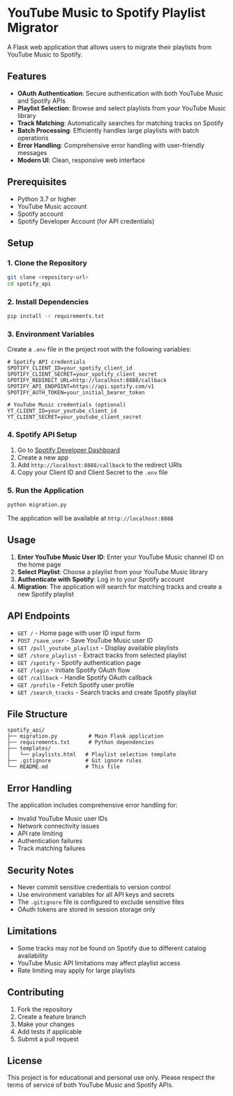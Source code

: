 # YouTube Music to Spotify Playlist Migrator

A Flask web application that allows users to migrate their playlists from YouTube Music to Spotify.

## Features

- **OAuth Authentication**: Secure authentication with both YouTube Music and Spotify APIs
- **Playlist Selection**: Browse and select playlists from your YouTube Music library
- **Track Matching**: Automatically searches for matching tracks on Spotify
- **Batch Processing**: Efficiently handles large playlists with batch operations
- **Error Handling**: Comprehensive error handling with user-friendly messages
- **Modern UI**: Clean, responsive web interface

## Prerequisites

- Python 3.7 or higher
- YouTube Music account
- Spotify account
- Spotify Developer Account (for API credentials)

## Setup

### 1. Clone the Repository

```bash
git clone <repository-url>
cd spotify_api
```

### 2. Install Dependencies

```bash
pip install -r requirements.txt
```

### 3. Environment Variables

Create a `.env` file in the project root with the following variables:

```env
# Spotify API credentials
SPOTIFY_CLIENT_ID=your_spotify_client_id
SPOTIFY_CLIENT_SECRET=your_spotify_client_secret
SPOTIFY_REDIRECT_URL=http://localhost:8888/callback
SPOTIFY_API_ENDPOINT=https://api.spotify.com/v1
SPOTIFY_AUTH_TOKEN=your_initial_bearer_token

# YouTube Music credentials (optional)
YT_CLIENT_ID=your_youtube_client_id
YT_CLIENT_SECRET=your_youtube_client_secret
```

### 4. Spotify API Setup

1. Go to [Spotify Developer Dashboard](https://developer.spotify.com/dashboard)
2. Create a new app
3. Add `http://localhost:8888/callback` to the redirect URIs
4. Copy your Client ID and Client Secret to the `.env` file

### 5. Run the Application

```bash
python migration.py
```

The application will be available at `http://localhost:8888`

## Usage

1. **Enter YouTube Music User ID**: Enter your YouTube Music channel ID on the home page
2. **Select Playlist**: Choose a playlist from your YouTube Music library
3. **Authenticate with Spotify**: Log in to your Spotify account
4. **Migration**: The application will search for matching tracks and create a new Spotify playlist

## API Endpoints

- `GET /` - Home page with user ID input form
- `POST /save_user` - Save YouTube Music user ID
- `GET /pull_youtube_playlist` - Display available playlists
- `GET /store_playlist` - Extract tracks from selected playlist
- `GET /spotify` - Spotify authentication page
- `GET /login` - Initiate Spotify OAuth flow
- `GET /callback` - Handle Spotify OAuth callback
- `GET /profile` - Fetch Spotify user profile
- `GET /search_tracks` - Search tracks and create Spotify playlist

## File Structure

```
spotify_api/
├── migration.py          # Main Flask application
├── requirements.txt      # Python dependencies
├── templates/
│   └── playlists.html   # Playlist selection template
├── .gitignore           # Git ignore rules
└── README.md            # This file
```

## Error Handling

The application includes comprehensive error handling for:
- Invalid YouTube Music user IDs
- Network connectivity issues
- API rate limiting
- Authentication failures
- Track matching failures

## Security Notes

- Never commit sensitive credentials to version control
- Use environment variables for all API keys and secrets
- The `.gitignore` file is configured to exclude sensitive files
- OAuth tokens are stored in session storage only

## Limitations

- Some tracks may not be found on Spotify due to different catalog availability
- YouTube Music API limitations may affect playlist access
- Rate limiting may apply for large playlists

## Contributing

1. Fork the repository
2. Create a feature branch
3. Make your changes
4. Add tests if applicable
5. Submit a pull request

## License

This project is for educational and personal use only. Please respect the terms of service of both YouTube Music and Spotify APIs.